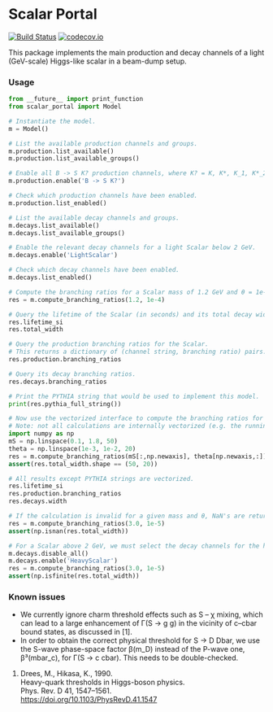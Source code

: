 # Scalar Portal

[![Build Status](https://travis-ci.org/JLTastet/scalar_portal.svg?branch=master)](https://travis-ci.org/JLTastet/scalar_portal)
[![codecov.io](http://codecov.io/github/JLTastet/scalar_portal/coverage.svg?branch=master)](http://codecov.io/github/JLTastet/scalar_portal?branch=master)

This package implements the main production and decay channels of a light (GeV-scale) Higgs-like scalar in a beam-dump setup.

### Usage

```python
from __future__ import print_function
from scalar_portal import Model

# Instantiate the model.
m = Model()

# List the available production channels and groups.
m.production.list_available()
m.production.list_available_groups()

# Enable all B -> S K? production channels, where K? = K, K*, K_1, K*_2, ...
m.production.enable('B -> S K?')

# Check which production channels have been enabled.
m.production.list_enabled()

# List the available decay channels and groups.
m.decays.list_available()
m.decays.list_available_groups()

# Enable the relevant decay channels for a light Scalar below 2 GeV.
m.decays.enable('LightScalar')

# Check which decay channels have been enabled.
m.decays.list_enabled()

# Compute the branching ratios for a Scalar mass of 1.2 GeV and θ = 1e-4.
res = m.compute_branching_ratios(1.2, 1e-4)

# Query the lifetime of the Scalar (in seconds) and its total decay width in GeV.
res.lifetime_si
res.total_width

# Query the production branching ratios for the Scalar.
# This returns a dictionary of (channel string, branching ratio) pairs.
res.production.branching_ratios

# Query its decay branching ratios.
res.decays.branching_ratios

# Print the PYTHIA string that would be used to implement this model.
print(res.pythia_full_string())

# Now use the vectorized interface to compute the branching ratios for a range of masses and couplings.
# Note: not all calculations are internally vectorized (e.g. the running of alpha_s is not).
import numpy as np
mS = np.linspace(0.1, 1.8, 50)
theta = np.linspace(1e-3, 1e-2, 20)
res = m.compute_branching_ratios(mS[:,np.newaxis], theta[np.newaxis,:])
assert(res.total_width.shape == (50, 20))

# All results except PYTHIA strings are vectorized.
res.lifetime_si
res.production.branching_ratios
res.decays.width

# If the calculation is invalid for a given mass and θ, NaN's are returned, e.g.:
res = m.compute_branching_ratios(3.0, 1e-5)
assert(np.isnan(res.total_width))

# For a Scalar above 2 GeV, we must select the decay channels for the heavy Scalar.
m.decays.disable_all()
m.decays.enable('HeavyScalar')
res = m.compute_branching_ratios(3.0, 1e-5)
assert(np.isfinite(res.total_width))
```

### Known issues
* We currently ignore charm threshold effects such as S – χ mixing, which can lead to a large enhancement of Γ(S → g g) in the vicinity of c–cbar bound states, as discussed in \[1\].
* In order to obtain the correct physical threshold for S → D Dbar, we use the S-wave phase-space factor β(m\_D) instead of the P-wave one, β³(mbar\_c), for Γ(S → c cbar). This needs to be double-checked.

1. Drees, M., Hikasa, K., 1990.  
   Heavy-quark thresholds in Higgs-boson physics.  
   Phys. Rev. D 41, 1547–1561.  
   https://doi.org/10.1103/PhysRevD.41.1547
